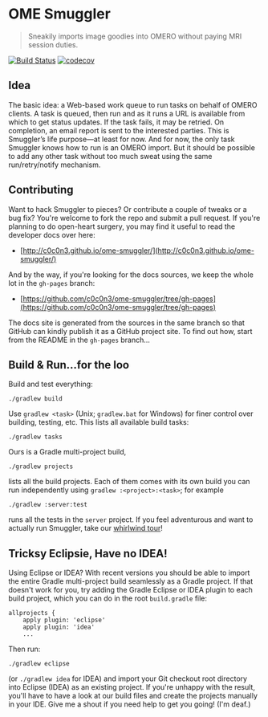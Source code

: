OME Smuggler
============
> Sneakily imports image goodies into OMERO without paying MRI session duties.

[![Build Status](https://travis-ci.org/c0c0n3/ome-smuggler.svg?branch=master)](https://travis-ci.org/c0c0n3/ome-smuggler)
[![codecov](https://codecov.io/gh/c0c0n3/ome-smuggler/branch/master/graph/badge.svg)](https://codecov.io/gh/c0c0n3/ome-smuggler)


Idea
----
The basic idea: a Web-based work queue to run tasks on behalf of OMERO clients.
A task is queued, then run and as it runs a URL is available from which to get
status updates. If the task fails, it may be retried. On completion, an email
report is sent to the interested parties. This is Smuggler’s life purpose—at
least for now. And for now, the only task Smuggler knows how to run is an OMERO
import. But it should be possible to add any other task without too much sweat
using the same run/retry/notify mechanism.


Contributing
------------
Want to hack Smuggler to pieces? Or contribute a couple of tweaks or a bug fix?
You're welcome to fork the repo and submit a pull request.
If you're planning to do open-heart surgery, you may find it useful to read the
developer docs over here:

* [http://c0c0n3.github.io/ome-smuggler/](http://c0c0n3.github.io/ome-smuggler/)

And by the way, if you're looking for the docs sources, we keep the whole lot
in the `gh-pages` branch:

* [https://github.com/c0c0n3/ome-smuggler/tree/gh-pages](https://github.com/c0c0n3/ome-smuggler/tree/gh-pages)

The docs site is generated from the sources in the same branch so that GitHub
can kindly publish it as a GitHub project site. To find out how, start from
the README in the `gh-pages` branch...


Build & Run...for the loo
-------------------------
Build and test everything:

    ./gradlew build

Use `gradlew <task>` (Unix; `gradlew.bat` for Windows) for finer control over
building, testing, etc. This lists all available build tasks:

    ./gradlew tasks

Ours is a Gradle multi-project build, 

    ./gradlew projects

lists all the build projects. Each of them comes with its own build you can
run independently using `gradlew :<project>:<task>`; for example

    ./gradlew :server:test

runs all the tests in the `server` project. If you feel adventurous and want
to actually run Smuggler, take our [whirlwind tour](http://c0c0n3.github.io/ome-smuggler/docs/content/examples/whirlwind-tour.html)!


Tricksy Eclipsie, Have no IDEA!
-------------------------------
Using Eclipse or IDEA? With recent versions you should be able to import the
entire Gradle multi-project build seamlessly as a Gradle project. If that
doesn't work for you, try adding the Gradle Eclipse or IDEA plugin to each
build project, which you can do in the root `build.gradle` file:

    allprojects {
        apply plugin: 'eclipse'
        apply plugin: 'idea' 
        ...

Then run:

    ./gradlew eclipse

(or `./gradlew idea` for IDEA) and import your Git checkout root directory
into Eclipse (IDEA) as an existing project.
If you're unhappy with the result, you'll have to have a look at our build
files and create the projects manually in your IDE. Give me a shout if you
need help to get you going! (I'm deaf.)

